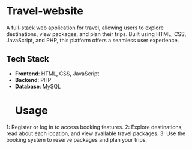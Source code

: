 # Travel-website
A full-stack web application for travel, allowing users to explore destinations, view packages, and plan their trips. Built using HTML, CSS, JavaScript, and PHP, this platform offers a seamless user experience.
## Tech Stack
- **Frontend**: HTML, CSS, JavaScript
- **Backend**: PHP
- **Database**: MySQL
  # Usage
1: Register or log in to access booking features.
2: Explore destinations, read about each location, and view available travel packages.
3: Use the booking system to reserve packages and plan your trips.

